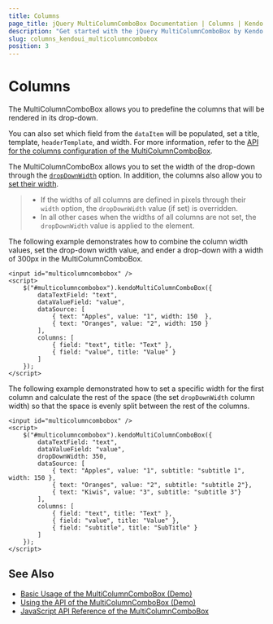 ```yaml
---
title: Columns
page_title: jQuery MultiColumnComboBox Documentation | Columns | Kendo UI
description: "Get started with the jQuery MultiColumnComboBox by Kendo UI and configure its column width and other options."
slug: columns_kendoui_multicolumncombobox
position: 3
---
```


# Columns

The MultiColumnComboBox allows you to predefine the columns that will be rendered in its drop-down.

You can also set which field from the `dataItem` will be populated, set a title, template, `headerTemplate`, and width. For more information, refer to the [API for the columns configuration of the MultiColumnComboBox](/api/javascript/ui/multicolumncombobox/configuration/columns#related-properties).

The MultiColumnComboBox allows you to set the width of the drop-down through the [`dropDownWidth`](/api/javascript/ui/multicolumncombobox/configuration/dropdownwidth) option. In addition, the columns also allow you to [set their width](/api/javascript/ui/multicolumncombobox/configuration/columns.width).

> * If the widths of all columns are defined in pixels through their `width` option, the `dropDownWidth` value (if set) is overridden.
> * In all other cases when the widths of all columns are not set, the `dropDownWidth` value is applied to the element.

The following example demonstrates how to combine the column width values, set the drop-down width value, and ender a drop-down with a width of 300px in the MultiColumnComboBox.

    <input id="multicolumncombobox" />
    <script>
        $("#multicolumncombobox").kendoMultiColumnComboBox({
            dataTextField: "text",
            dataValueField: "value",
            dataSource: [
                { text: "Apples", value: "1", width: 150  },
                { text: "Oranges", value: "2", width: 150 }
            ],
            columns: [
                { field: "text", title: "Text" },
                { field: "value", title: "Value" }
            ]
        });
    </script>

The following example demonstrated how to set a specific width for the first column and calculate the rest of the space (the set `dropDownWidth` column width) so that the space is evenly split between the rest of the columns.

    <input id="multicolumncombobox" />
    <script>
        $("#multicolumncombobox").kendoMultiColumnComboBox({
            dataTextField: "text",
            dataValueField: "value",
            dropDownWidth: 350,
            dataSource: [
                { text: "Apples", value: "1", subtitle: "subtitle 1", width: 150 },
                { text: "Oranges", value: "2", subtitle: "subtitle 2"},
                { text: "Kiwis", value: "3", subtitle: "subtitle 3"}
            ],
            columns: [
                { field: "text", title: "Text" },
                { field: "value", title: "Value" },
                { field: "subtitle", title: "SubTitle" }
            ]
        });
    </script>

## See Also

* [Basic Usage of the MultiColumnComboBox (Demo)](https://demos.telerik.com/kendo-ui/multicolumncombobox/index)
* [Using the API of the MultiColumnComboBox (Demo)](https://demos.telerik.com/kendo-ui/multicolumncombobox/api)
* [JavaScript API Reference of the MultiColumnComboBox](/api/javascript/ui/multicolumncombobox)
